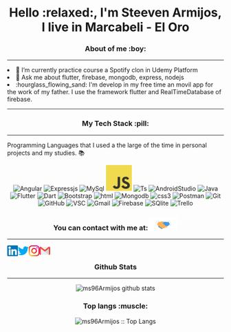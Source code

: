 <h1 align="center"> Hello :relaxed:, I'm Steeven Armijos, I live in Marcabeli - El Oro </h1>


<h3 align="center"> About of me :boy:</h3>
<hr>

<li> 🔭 I’m currently practice course a Spotify clon in Udemy Platform</li>
<li> 💬 Ask me about flutter, firebase, mongodb, express, nodejs</li>
<li> :hourglass_flowing_sand: I'm develop in my free time an movil app for the work of my father. I use the framework flutter and RealTimeDatabase of firebase.</li> 

<hr>

<h3 align="center">My Tech Stack :pill:</h3>
<hr>


Programming Languages that I used a the large of the time in personal projects and my studies. :books:
<p align="center" >
 <img src="https://damiandeluca.com.ar/wp-content/uploads/2018/04/angular.png" alt="Angular" width="60">  <img src="https://ih1.redbubble.net/image.1637717834.1604/aps,504x498,small,transparent-pad,600x600,f8f8f8.u1.jpg" alt="Expressjs" width="60">  <img src="https://hafizhfauzan.com/portfolio/assets/img/mysql.png" alt="MySql" width="60">  <img src="https://raw.githubusercontent.com/github/explore/80688e429a7d4ef2fca1e82350fe8e3517d3494d/topics/javascript/javascript.png" alt="jQuery" width="60">  <img src="https://iconape.com/wp-content/png_logo_vector/typescript.png" alt="Ts" width="60">  <img src="https://upload.wikimedia.org/wikipedia/commons/6/66/Android_robot.png" alt="AndroidStudio" width="60">  <img src="https://cdn-icons-png.flaticon.com/512/226/226777.png" alt="Java" width="60">  <img src="https://www.kindpng.com/picc/m/355-3557482_flutter-logo-png-transparent-png.png" alt="Flutter" width="60">  <img src="https://blog.pleets.org/img/articles/dart-icon.png" alt="Dart" width="60">  <img src="https://w7.pngwing.com/pngs/341/514/png-transparent-bootstrap-plain-logo-icon.png" alt="Bootstrap" width="60">  <img src="https://cdn-icons-png.flaticon.com/512/1216/1216733.png" alt="html" width="60">  <img src="https://victorroblesweb.es/wp-content/uploads/2016/11/mongodb.png" alt="Mongodb" width="60">  <img src="https://w7.pngwing.com/pngs/241/797/png-transparent-cascading-style-sheets-css3-javascript-logo-world-wide-web-blue-angle-text-thumbnail.png" alt="css3" width="60">  <img src="https://repository-images.githubusercontent.com/233450313/aab78f80-432c-11ea-80f4-3eeebac4d126" alt="Postman" width="60">  <img src="https://upload.wikimedia.org/wikipedia/commons/thumb/e/e0/Git-logo.svg/1280px-Git-logo.svg.png" alt="Git" width="60">  <img src="https://cdn-icons-png.flaticon.com/512/25/25231.png" alt="GitHub" width="60">  <img src="https://cdn.freebiesupply.com/logos/thumbs/2x/visual-studio-code-logo.png" alt="VSC" width="60">  <img src="https://cdn-icons-png.flaticon.com/512/281/281769.png" alt="Gmail" width="60">  <img src="https://brandslogos.com/wp-content/uploads/thumbs/firebase-logo-vector.svg" alt="Firebase" width="60">  <img src="https://upload.wikimedia.org/wikipedia/commons/thumb/3/38/SQLite370.svg/1280px-SQLite370.svg.png" alt="SQlite" width="60"> <img src="https://trackingtime.co/wp-content/themes/trackingtime-v4/img/temp/logos/trello.png" alt="Trello" width="60"> </p>
 


<h3 align="center"> You can contact with me at:<img src="https://github.com/SatYu26/SatYu26/blob/master/Assets/Handshake.gif" height="32px"></h3>
<hr>


<p align="center" >
 <a href="https://www.linkedin.com/in/steeven-m-armijos-910449231/"><img align="left" alt="Linkedin" height="25" width="25" src="https://github.com/SatYu26/SatYu26/blob/master/Assets/Linkedin.svg" />
  </a> &nbsp;&nbsp;
  <a href="https://twitter.com/LANESS54327981?t=obHfYr5dfdraEVRsyhkDLg&s=09"><img align="left" alt="Twitter" height="25" width="25" src="https://github.com/SatYu26/SatYu26/blob/master/Assets/Twitter.svg" />
  </a> &nbsp;&nbsp;
  <a href="https://www.instagram.com/tivisam96/"><img align="left" alt="Instagram" height="25" width="25" src="https://github.com/SatYu26/SatYu26/blob/master/Assets/Instagram.svg" />
  </a> &nbsp;&nbsp;
  <a href="mailto:smarmijosb@gmail.com"><img align="left" alt="Gmail" height="25" width="25" src="https://github.com/SatYu26/SatYu26/blob/master/Assets/Gmail.svg" /></a>&nbsp;&nbsp; 
  </p>

<h3 align="center"> Github Stats </h3>
<hr>
<p align="center" >
<img alt="ms96Armijos github stats" src="https://github-readme-stats.vercel.app/api?username=ms96Armijos&show_icons=true&theme=merko"  > </p>


<h3 align="center">Top langs :muscle:</h3>

<p align="center"><img src="https://github-readme-stats.vercel.app/api/top-langs/?username=ms96Armijos&langs_count=10&theme=tokyonight&layout=compact" alt="ms96Armijos :: Top Langs" /></p>


<!--
**ms96Armijos/ms96Armijos** is a ✨ _special_ ✨ repository because its `README.md` (this file) appears on your GitHub profile.

Here are some ideas to get you started:

- 🔭 I’m currently working on ...
- 🌱 I’m currently learning ...
- 👯 I’m looking to collaborate on ...
- 🤔 I’m looking for help with ...
- 💬 Ask me about ...
- 📫 How to reach me: ...
- 😄 Pronouns: ...
- ⚡ Fun fact: ...
-->
